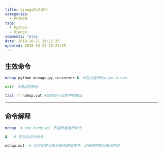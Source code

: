 ```yaml
---
title: django后台运行
categories:
  - PYTHON
tags:
  - Python
  - Django
comments: false
date: 2018-10-21 16:21:25
updated: 2018-10-21 16:21:25
---
```

## 生效命令
``` sh
nohup python manage.py runserver &  #后台运行django server

exit  #退出控制台

tail -f nohup.out #监控运行过程中的输出
```
<hr>

## 命令解释
``` sh
nohup  # (no hang up) 不挂断地运行命令

&   # 在后台运行命令

nohup.out  # 会自动在当前目录创建该文件，记录原控制台输出内容
```

